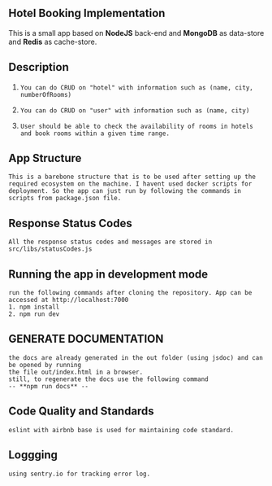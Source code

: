 ## Hotel Booking Implementation

This is a small app based on **NodeJS** back-end and **MongoDB** as data-store and **Redis** as cache-store.

## Description

1. ```You can do CRUD on "hotel" with information such as (name, city, numberOfRooms)```

2. ```You can do CRUD on "user" with information such as (name, city)```

3. ```User should be able to check the availability of rooms in hotels and book rooms within a given time range.```


## App Structure
    This is a barebone structure that is to be used after setting up the required ecosystem on the machine. I havent used docker scripts for deployment. So the app can just run by following the commands in scripts from package.json file.


## Response Status Codes
    All the response status codes and messages are stored in src/libs/statusCodes.js

## Running the app in development mode
    run the following commands after cloning the repository. App can be accessed at http://localhost:7000
    1. npm install
    2. npm run dev



## GENERATE DOCUMENTATION
    the docs are already generated in the out folder (using jsdoc) and can be opened by running
    the file out/index.html in a browser.
    still, to regenerate the docs use the following command
    -- **npm run docs** --

## Code Quality and Standards
    eslint with airbnb base is used for maintaining code standard.

## Loggging
    using sentry.io for tracking error log.
